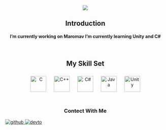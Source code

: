 <div align="center">  
<img src="https://capsule-render.vercel.app/api?type=waving&color=auto&height=300&section=header&text=Wonseop%20Kim&fontSize=50&desc=Unity%20Developer&fontAlignY=35&descAlignY=50"/>

  
<h2> Introduction  </h2>
<h4>
I’m currently working on Maromav
I’m currently learning Unity and C#
</h4>
  
  
<br/>  
<div align="center">    
<h2> My Skill Set  </h2>
<img style="margin: 10px" src="https://profilinator.rishav.dev/skills-assets/c-original.svg" alt="C" height="50" />  
<img style="margin: 10px" src="https://profilinator.rishav.dev/skills-assets/cplusplus-original.svg" alt="C++" height="50" />  
<img style="margin: 10px" src="https://profilinator.rishav.dev/skills-assets/csharp-original.svg" alt="C#" height="50" />  
<img style="margin: 10px" src="https://profilinator.rishav.dev/skills-assets/java-original-wordmark.svg" alt="Java" height="50" />  
<img style="margin: 10px" src="https://profilinator.rishav.dev/skills-assets/unity.png" alt="Unity" height="50" />  
</div>
<br/>  
 
### Contect With Me
<div align="left">
<a href="https://github.com/kimwonseop" target="_blank">
<img src=https://img.shields.io/badge/github-%2324292e.svg?&style=for-the-badge&logo=github&logoColor=white alt=github style="margin-bottom: 5px;" />
</a>
<a href="https://velog.io/@kimwonseop" target="_blank">
<img src=https://img.shields.io/badge/Velog-20C997.svg?&style=for-the-badge&logo=velog&logoColor=white alt=devto style="margin-bottom: 5px;" />
</a>          
</div> 

<!-- <img src="https://capsule-render.vercel.app/api?type=waving&color=auto&height=100&section=footer"/> -->
